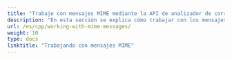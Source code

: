 ```yaml
---
title: "Trabaje con mensajes MIME mediante la API de analizador de correo electrónico de C++"
description: "En esta sección se explica cómo trabajar con los mensajes MIME mediante la API de análisis de correo electrónico de C++, por ejemplo, la creación y configuración del contenido de los correos electrónicos."
url: /es/cpp/working-with-mime-messages/
weight: 10
type: docs
linktitle: "Trabajando con mensajes MIME"
---
```



